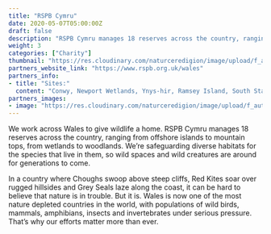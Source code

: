 ```yaml
---
title: "RSPB Cymru"
date: 2020-05-07T05:00:00Z
draft: false
description: "RSPB Cymru manages 18 reserves across the country, ranging from offshore islands to mountain tops, from wetlands to woodlands. "
weight: 3
categories: ["Charity"]
thumbnail: "https://res.cloudinary.com/naturceredigion/image/upload/f_auto,w_480/v1720623551/rspb.png"
partners_website_link: "https://www.rspb.org.uk/wales"
partners_info:
- title: "Sites:"
  content: "Conwy, Newport Wetlands, Ynys-hir, Ramsey Island, South Stack Cliffs"
partners_images:
- image: "https://res.cloudinary.com/naturceredigion/image/upload/f_auto,w_860/v1721752441/Reed-Bunting-on-reed-with-warm-sunlight.webp"
---
```


We work across Wales to give wildlife a home. RSPB Cymru manages 18 reserves across the country, ranging from offshore islands to mountain tops, from wetlands to woodlands. We’re safeguarding diverse habitats for the species that live in them, so wild spaces and wild creatures are around for generations to come.  

In a country where Choughs swoop above steep cliffs, Red Kites soar over rugged hillsides and Grey Seals laze along the coast, it can be hard to believe that nature is in trouble. But it is. Wales is now one of the most nature depleted countries in the world, with populations of wild birds, mammals, amphibians, insects and invertebrates under serious pressure. That’s why our efforts matter more than ever.  
